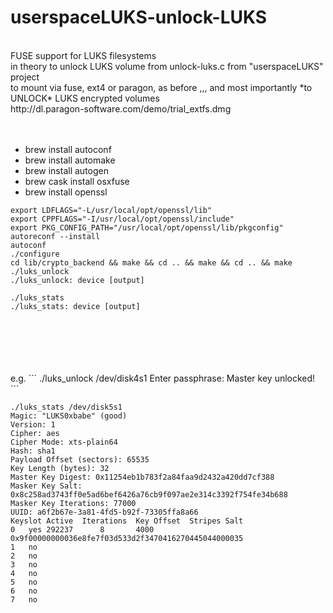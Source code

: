 # userspaceLUKS-unlock-LUKS
<br>
FUSE support for LUKS filesystems
<br>
in theory to unlock LUKS volume from unlock-luks.c from "userspaceLUKS" project
<br>
to mount via fuse, ext4 or paragon, as before ,,, and most importantly *to UNLOCK* LUKS encrypted volumes
<br>
http://dl.paragon-software.com/demo/trial_extfs.dmg
<br>
<br>

<br>


 * brew install autoconf
 * brew install automake
 * brew install autogen
 * brew cask install osxfuse
 * brew install openssl
 
```
export LDFLAGS="-L/usr/local/opt/openssl/lib"
export CPPFLAGS="-I/usr/local/opt/openssl/include"
export PKG_CONFIG_PATH="/usr/local/opt/openssl/lib/pkgconfig"
autoreconf --install
autoconf
./configure
cd lib/crypto_backend && make && cd .. && make && cd .. && make
./luks_unlock 
./luks_unlock: device [output]

./luks_stats
./luks_stats: device [output]

```
<br>
<br>
<br>
<br>
<br>
e.g.
```
./luks_unlock /dev/disk4s1
Enter passphrase: 
Master key unlocked!
```

```
./luks_stats /dev/disk5s1
Magic: "LUKS0xbabe" (good)
Version: 1
Cipher: aes
Cipher Mode: xts-plain64
Hash: sha1
Payload Offset (sectors): 65535
Key Length (bytes): 32
Master Key Digest: 0x11254eb1b783f2a84faa9d2432a420dd7cf388
Masker Key Salt: 0x8c258ad3743ff0e5ad6bef6426a76cb9f097ae2e314c3392f754fe34b688
Masker Key Iterations: 77000
UUID: a6f2b67e-3a81-4fd5-b92f-73305ffa8a66
Keyslot	Active	Iterations	Key Offset	Stripes	Salt
0	yes	292237		8		4000	0x9f00000000036e8fe7f03d533d2f3470416270445044000035
1	no
2	no
3	no
4	no
5	no
6	no
7	no
```

